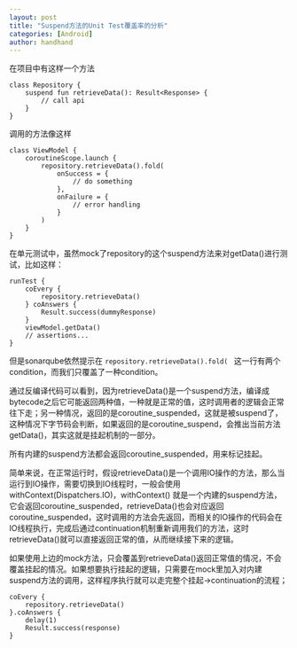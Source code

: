 ```yaml
---
layout: post
title: "Suspend方法的Unit Test覆盖率的分析"
categories: [Android]
author: handhand
---
```

在项目中有这样一个方法
```
class Repository {
    suspend fun retrieveData(): Result<Response> {
        // call api
    }
}
```

调用的方法像这样
```
class ViewModel {
    coroutineScope.launch {
        repository.retrieveData().fold(
            onSuccess = {
                // do something
            },
            onFailure = {
                // error handling
            }
        )
    }
}
```

在单元测试中，虽然mock了repository的这个suspend方法来对getData()进行测试，比如这样：
```
runTest {
    coEvery {
        repository.retrieveData()
    } coAnswers {
        Result.success(dummyResponse)
    }
    viewModel.getData()
    // assertions...
}
```

但是sonarqube依然提示在 `repository.retrieveData().fold( ` 这一行有两个condition，而我们只覆盖了一种condition。

通过反编译代码可以看到，因为retrieveData()是一个suspend方法，编译成bytecode之后它可能返回两种值，一种就是正常的值，这时调用者的逻辑会正常往下走；另一种情况，返回的是coroutine_suspended，这就是被suspend了，这种情况下字节码会判断，如果返回的是coroutine_suspend，会推出当前方法getData()，其实这就是挂起机制的一部分。

所有内建的suspend方法都会返回coroutine_suspended，用来标记挂起。

简单来说，在正常运行时，假设retrieveData()是一个调用IO操作的方法，那么当运行到IO操作，需要切换到IO线程时，一般会使用withContext(Dispatchers.IO)，withContext() 就是一个内建的suspend方法，它会返回coroutine_suspended，retrieveData()也会对应返回coroutine_suspended，这时调用的方法会先返回，而相关的IO操作的代码会在IO线程执行，完成后通过continuation机制重新调用我们的方法，这时retrieveData()就可以直接返回正常的值，从而继续接下来的逻辑。

如果使用上边的mock方法，只会覆盖到retrieveData()返回正常值的情况，不会覆盖挂起的情况。如果想要执行挂起的逻辑，只需要在mock里加入对内建suspend方法的调用，这样程序执行就可以走完整个挂起->continuation的流程；
```
coEvery {
    repository.retrieveData()
}.coAnswers {
    delay(1)
    Result.success(response)
}
```
